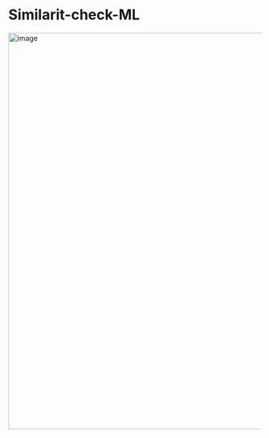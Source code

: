 # Similarit-check-ML


<img width="788" alt="image" src="https://github.com/LittleSmile05/Similarit-check-ML/assets/111835072/9305dec1-92c2-48e7-a129-99aca65c90e8">
